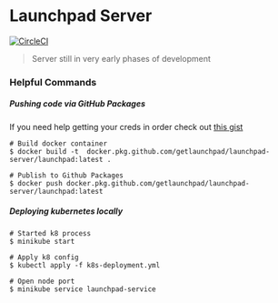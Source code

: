 # Launchpad Server

[![CircleCI](https://circleci.com/gh/getlaunchpad/launchpad.svg?style=svg)](https://circleci.com/gh/getlaunchpad/launchpad-server)

> Server still in very early phases of development

### Helpful Commands

##### Pushing code via GitHub Packages

If you need help getting your creds in order check out [this gist](https://gist.github.com/LucasStettner/66b2108d0fd9663f2c09db5556f69d39)

```shell
# Build docker container
$ docker build -t  docker.pkg.github.com/getlaunchpad/launchpad-server/launchpad:latest .

# Publish to Github Packages
$ docker push docker.pkg.github.com/getlaunchpad/launchpad-server/launchpad:latest
```

##### Deploying kubernetes locally

```shell
# Started k8 process
$ minikube start

# Apply k8 config
$ kubectl apply -f k8s-deployment.yml

# Open node port
$ minikube service launchpad-service
```
